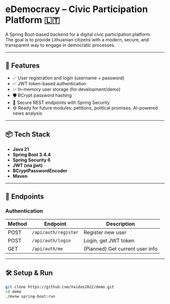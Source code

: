 # eDemocracy – Civic Participation Platform 🇱🇹

A Spring Boot-based backend for a digital civic participation platform.  
The goal is to provide Lithuanian citizens with a modern, secure, and transparent way to engage in democratic processes.

---

## 🚀 Features

- ✅ User registration and login (username + password)
- ✅ JWT token-based authentication
- ✅ In-memory user storage (for development/demo)
- 🛡️ BCrypt password hashing
- 🔐 Secure REST endpoints with Spring Security
- ⚙️ Ready for future modules: petitions, political promises, AI-powered news analysis

---

## 📦 Tech Stack

- **Java 21**  
- **Spring Boot 3.4.4**  
- **Spring Security 6**  
- **JWT (via jjwt)**  
- **BCryptPasswordEncoder**  
- **Maven**

---

## 🧪 Endpoints

### Authentication
| Method | Endpoint           | Description            |
|--------|--------------------|------------------------|
| POST   | `/api/auth/register` | Register new user      |
| POST   | `/api/auth/login`    | Login, get JWT token   |
| GET    | `/api/auth/me`       | (Planned) Get current user info |

---

## 🛠 Setup & Run

```bash
git clone https://github.com/Vaidas2022/demo.git
cd demo
./mvnw spring-boot:run
